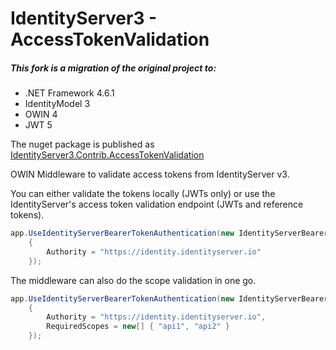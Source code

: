 IdentityServer3 - AccessTokenValidation
====================================================

##### This fork is a migration of the original project to:
- .NET Framework 4.6.1
- IdentityModel 3
- OWIN 4
- JWT 5

The nuget package is published as [IdentityServer3.Contrib.AccessTokenValidation](https://www.nuget.org/packages/IdentityServer3.Contrib.AccessTokenValidation/)

OWIN Middleware to validate access tokens from IdentityServer v3.

You can either validate the tokens locally (JWTs only) or use the IdentityServer's access token validation endpoint (JWTs and reference tokens).

```csharp
app.UseIdentityServerBearerTokenAuthentication(new IdentityServerBearerTokenAuthenticationOptions
    {
        Authority = "https://identity.identityserver.io"
    });
```

The middleware can also do the scope validation in one go.

```csharp
app.UseIdentityServerBearerTokenAuthentication(new IdentityServerBearerTokenAuthenticationOptions
    {
        Authority = "https://identity.identityserver.io",
        RequiredScopes = new[] { "api1", "api2" }
    });
```
